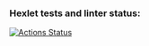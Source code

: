### Hexlet tests and linter status:
[![Actions Status](https://github.com/bloodywd/frontend-project-lvl1/workflows/hexlet-check/badge.svg)](https://github.com/bloodywd/frontend-project-lvl1/actions)
